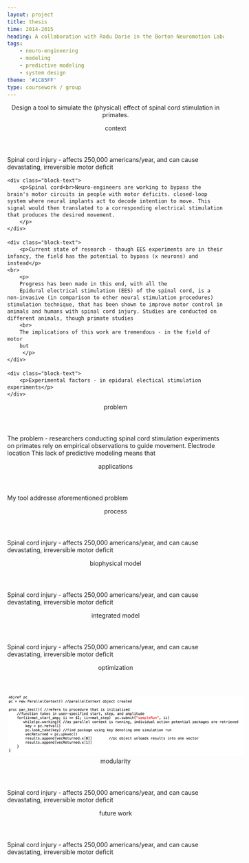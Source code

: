 ```yaml
---
layout: project
title: thesis
time: 2014-2015
heading: A collaboration with Radu Darie in the Borton Neuromotion Laboratory at Brown University. We created a tool to predict movement from spinal cord stimulation in primates. The project was thoroughly documented to allow for continuous development, and the Borton laboratory has continued to  build on the project. 
tags:
    - neuro-engineering
    - modeling
    - predictive modeling
    - system design
theme: '#1C85FF'
type: coursework / group
---
```



<section class="intro block">
    <div class="intro-text block-text">
        <p style="text-align: center"> Design a tool to simulate the (physical) effect of  spinal cord stimulation in primates.
        </p>
    </div>
</section>


<section class="block">
    <header class="block-header">context</header>
    <div class="block-text">
        <p>Spinal cord injury - affects 250,000 americans/year, and can cause devastating, irreversible motor deficit</p>  
    </div>
    
    <div class="block-text">
        <p>Spinal cord<br>Neuro-engineers are working to bypass the brain's motor circuits in people with motor deficits. closed-loop system where neural implants act to decode intention to move. This signal would then translated to a corresponding electrical stimulation that produces the desired movement.
        </p>
    </div>  
    
    <div class="block-text">
        <p>Current state of research - though EES experiments are in their infancy, the field has the potential to bypass (x neurons) and instead</p>   
    <br>
        <p>
        Progress has been made in this end, with all the 
        Epidural electrical stimulation (EES) of the spinal cord, is a non-invasive (in comparison to other neural stimulation procedures) stimulation technique, that has been shown to improve motor control in animals and humans with spinal cord injury. Studies are conducted on different animals, though primate studies
        <br>
        The implications of this work are tremendous - in the field of motor 
        but 
         </p>           
    </div>    
    
    <div class="block-text">
        <p>Experimental factors - in epidural electical stimulation experiments</p>   
    </div>      
    
    
</section>

<section class="block">
    <header class="block-header">problem</header>
    <div class="block-text">
        <p>The problem - researchers conducting spinal cord stimulation experiments on primates rely on empirical observations to guide movement. Electrode location 
        This lack of predictive modeling means that </p>  
    </div>
        
</section>


<section class="block">
    <header class="block-header">applications</header>
    <div class="block-text">
        <p>My tool addresse aforementioned problem</p>  
    </div>
        
</section>

<section class="block">
    <header class="block-header">process</header>
    <div class="block-text">
        <p>Spinal cord injury - affects 250,000 americans/year, and can cause devastating, irreversible motor deficit</p>  
    </div>
</section>

<section class="block">
    <header class="block-header">biophysical model</header>
    <div class="block-text">
        <p>Spinal cord injury - affects 250,000 americans/year, and can cause devastating, irreversible motor deficit</p>  
    </div>
</section>

<section class="block">
    <header class="block-header">integrated model</header>
    <div class="block-text">
        <p>Spinal cord injury - affects 250,000 americans/year, and can cause devastating, irreversible motor deficit</p>  
    </div>
</section>

<section class="block">
    <header class="block-header">optimization</header>
    <div class="block-image-container">
        <img src="/assets/img-thesis/thesis-parallelization.png" class="block-image" style="max-width: 550px">       
    </div>   
</section>


<section class="block">
    <header class="block-header">modularity</header>
    <div class="block-text">
        <p>Spinal cord injury - affects 250,000 americans/year, and can cause devastating, irreversible motor deficit</p>  
    </div>
</section>

<section class="block">
    <header class="block-header">future work</header>
    <div class="block-text">
        <p>Spinal cord injury - affects 250,000 americans/year, and can cause devastating, irreversible motor deficit</p>  
    </div>
</section>




